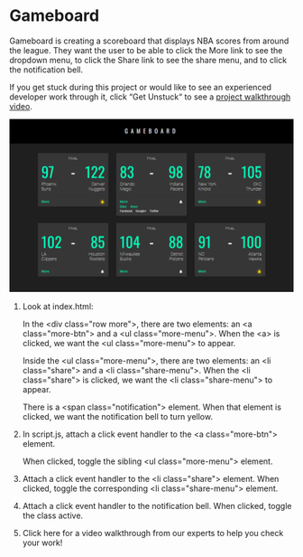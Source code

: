 # Gameboard
Gameboard is creating a scoreboard that displays NBA scores from around the league. They want the user to be able to click the More link to see the dropdown menu, to click the Share link to see the share menu, and to click the notification bell.

If you get stuck during this project or would like to see an experienced developer work through it, click “Get Unstuck“ to see a [project walkthrough video](https://www.youtube.com/watch?v=Jml4eShR5O8).

![](./Capture.PNG)

1. Look at index.html:

    In the \<div class="row more">, there are two elements: an \<a class="more-btn"> and a \<ul class="more-menu">. When the \<a> is clicked, we want the \<ul class="more-menu"> to appear.

    Inside the \<ul class="more-menu">, there are two elements: an \<li class="share"> and a \<li class="share-menu">. When the \<li class="share"> is clicked, we want the \<li class="share-menu"> to appear.

    There is a \<span class="notification"> element. When that element is clicked, we want the notification bell to turn yellow.
2. In script.js, attach a click event handler to the \<a class="more-btn"> element.

    When clicked, toggle the sibling \<ul class="more-menu"> element.
3. Attach a click event handler to the \<li class="share"> element. When clicked, toggle the corresponding \<li class="share-menu"> element.
4. Attach a click event handler to the notification bell. When clicked, toggle the class active.
5. Click here for a video walkthrough from our experts to help you check your work!
